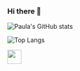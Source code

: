### Hi there 👋

![Paula's GitHub stats](https://github-readme-stats.vercel.app/api?username=paula-roesler&show_icons=true&theme=radical)

![Top Langs](https://github-readme-stats.vercel.app/api/top-langs/?username=paula-roesler&layout=compact&show_icons=true&theme=radical)

<img height="32" width="32" fill="#ffffff" src="https://cdn.jsdelivr.net/npm/simple-icons@v4/icons/linkedin.svg" />

<!--
**paula-roesler/paula-roesler** is a ✨ _special_ ✨ repository because its `README.md` (this file) appears on your GitHub profile.

Here are some ideas to get you started:

- 🔭 I’m currently working on ...
- 🌱 I’m currently learning ...
- 👯 I’m looking to collaborate on ...
- 🤔 I’m looking for help with ...
- 💬 Ask me about ...
- 📫 How to reach me: ...
- 😄 Pronouns: ...
- ⚡ Fun fact: ...
-->


